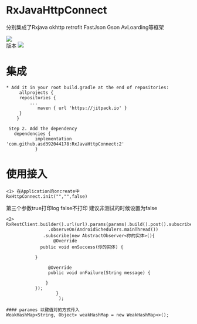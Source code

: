 # RxJavaHttpConnect
分别集成了Rxjava okhttp retrofit FastJson Gson AvLoarding等框架
 
 
![](https://github.com/guodongxiaren/ImageCache/raw/master/Logo/foryou.gif)  
版本 [![](https://jitpack.io/v/asd392044178/RxJavaHttpConnect.svg)](https://jitpack.io/#asd392044178/RxJavaHttpConnect)
# 集成
```  
* Add it in your root build.gradle at the end of repositories:
 	 allprojects {
	 repositories {
		 ...
		 	maven { url 'https://jitpack.io' }
	 }
    }
 ```   
 
 
  
   ```  
    Step 2. Add the dependency
	  dependencies {
	          implementation 'com.github.asd392044178:RxJavaHttpConnect:2'
              } 
   ``` 

 
 
 
# 使用接入

  ``` 	 
  <1> 在Application的oncreate中
  RxHttpConnect.init("","",false)
  ``` 
 
 第三个参数true打印log false不打印 建议非测试的时候设置为false
  
 
 ```  
<2> RxRestClient.builder().url(url).params(params).build().post().subscribeOn(Schedulers.io())
                 .observeOn(AndroidSchedulers.mainThread())
               .subscribe(new AbstractObserver<你的实体>(){
                   @Override
              public void onSuccess(你的实体) {
           
            }

                 @Override
                 public void onFailure(String message) {
    
                }
            });
                    }
                     );   
   ``` 
    #### parames 以键值对的方式传入
    WeakHashMap<String, Object> weakHashMap = new WeakHashMap<>();   
    
              
           
